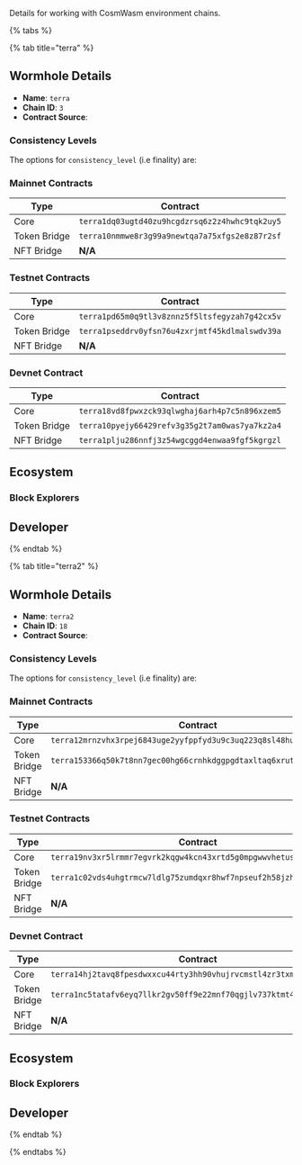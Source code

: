 
Details for working with CosmWasm environment chains. 

{% tabs %}

<!--TERRA_CHAIN_DETAILS-->

{% tab title="terra" %}

## Wormhole Details

- **Name**: `terra`
- **Chain ID**: `3`
- **Contract Source**: 

### Consistency Levels

The options for `consistency_level` (i.e finality) are:



### Mainnet Contracts

|Type|Contract|
|----|--------|
|Core|`terra1dq03ugtd40zu9hcgdzrsq6z2z4hwhc9tqk2uy5`|
|Token Bridge|`terra10nmmwe8r3g99a9newtqa7a75xfgs2e8z87r2sf`|
|NFT Bridge|**N/A**|

### Testnet Contracts

|Type|Contract|
|----|--------|
|Core|`terra1pd65m0q9tl3v8znnz5f5ltsfegyzah7g42cx5v`|
|Token Bridge|`terra1pseddrv0yfsn76u4zxrjmtf45kdlmalswdv39a`|
|NFT Bridge|**N/A**|

### Devnet Contract

|Type|Contract|
|----|--------|
|Core|`terra18vd8fpwxzck93qlwghaj6arh4p7c5n896xzem5`|
|Token Bridge|`terra10pyejy66429refv3g35g2t7am0was7ya7kz2a4`|
|NFT Bridge|`terra1plju286nnfj3z54wgcggd4enwaa9fgf5kgrgzl`|

## Ecosystem



### Block Explorers



## Developer



{% endtab %}


<!--TERRA_CHAIN_DETAILS-->

<!--TERRA2_CHAIN_DETAILS-->

{% tab title="terra2" %}

## Wormhole Details

- **Name**: `terra2`
- **Chain ID**: `18`
- **Contract Source**: 

### Consistency Levels

The options for `consistency_level` (i.e finality) are:



### Mainnet Contracts

|Type|Contract|
|----|--------|
|Core|`terra12mrnzvhx3rpej6843uge2yyfppfyd3u9c3uq223q8sl48huz9juqffcnhp`|
|Token Bridge|`terra153366q50k7t8nn7gec00hg66crnhkdggpgdtaxltaq6xrutkkz3s992fw9`|
|NFT Bridge|**N/A**|

### Testnet Contracts

|Type|Contract|
|----|--------|
|Core|`terra19nv3xr5lrmmr7egvrk2kqgw4kcn43xrtd5g0mpgwwvhetusk4k7s66jyv0`|
|Token Bridge|`terra1c02vds4uhgtrmcw7ldlg75zumdqxr8hwf7npseuf2h58jzhpgjxsgmwkvk`|
|NFT Bridge|**N/A**|

### Devnet Contract

|Type|Contract|
|----|--------|
|Core|`terra14hj2tavq8fpesdwxxcu44rty3hh90vhujrvcmstl4zr3txmfvw9ssrc8au`|
|Token Bridge|`terra1nc5tatafv6eyq7llkr2gv50ff9e22mnf70qgjlv737ktmt4eswrquka9l6`|
|NFT Bridge|**N/A**|

## Ecosystem



### Block Explorers



## Developer



{% endtab %}


<!--TERRA2_CHAIN_DETAILS-->
{% endtabs %}